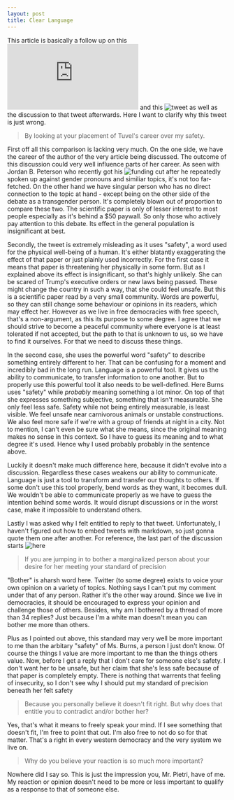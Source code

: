 ```yaml
---
layout: post
title: Clear Language
---
```


This article is basically a follow up on this ![article](http://nymag.com/daily/intelligencer/2017/05/transracialism-article-controversy.html) and this ![tweet](https://twitter.com/transscribe/status/860576433059639299) as well as the discussion to that tweet afterwards. Here I want to clarify why this tweet is just wrong.

>By looking at your placement of Tuvel's career over my safety.

First off all this comparison is lacking very much. On the one side, we have the career of the author of the very article being discussed. The outcome of this discussion could very well influence parts of her career. As seen with Jordan B. Peterson who recently got his ![funding cut](http://dailysignal.com/2017/04/03/politically-incorrect-professor-gets-denied-grant-funding/) after he repeatedly spoken up against gender pronouns and similiar topics, it's not too far-fetched. On the other hand we have singular person who has no direct connection to the topic at hand - except being on the other side of the debate as a transgender person. It's completely blown out of proportion to compare these two. The scientific paper is only of lesser interest to most people especially as it's behind a $50 paywall. So only those who actively pay attention to this debate. Its effect in the general population is insignificant at best. 

Secondly, the tweet is extremely misleading as it uses "safety", a word used for the physical well-being of a human. It's either blatantly exaggerating the effect of that paper or just plainly used incorrectly. For the first case it means that paper is threatening her physically in some form. But as I explained above its effect is insignificant, so that's highly unlikely. She can be scared of Trump's executive orders or new laws being passed. These might change the country in such a way, that she could feel unsafe. But this is a scientific paper read by a very small community. Words are powerful, so they can still change some behaviour or opinions in its readers, which may effect her. However as we live in free democracies with free speech, that's a non-argument, as this its purpose to some degree. I agree that we should strive to become a peaceful community where everyone is at least tolerated if not accepted, but the path to that is unknown to us, so we have to find it ourselves. For that we need to discuss these things.

In the second case, she uses the powerful word "safety" to describe something entirely different to her. That can be confusing for a moment and incredibly bad in the long run. Language is a powerful tool. It gives us the ability to communicate, to transfer information to one another. But to properly use this powerful tool it also needs to be well-defined. Here Burns uses "safety" while *probably* meaning something a lot minor. On top of that she expresses something subjective, something that isn't measurable. She only feel less safe. Safety while not being entirely measurable, is least visible. We feel unsafe near carnivorous animals or unstable constructions. We also feel more safe if we're with a group of friends at night in a city. Not to mention, I can't even be sure what she means, since the original meaning makes no sense in this context. So I have to guess its meaning and to what degree it's used. Hence why I used probably probably in the sentence above.

Luckily it doesn't make much difference here, because it didn't evolve into a discussion. Regardless these cases weakens our ability to communicate. Language is just a tool to transform and transfer our thoughts to others. If some don't use this tool properly, bend words as they want, it becomes dull. We wouldn't be able to communicate properly as we have to guess the intention behind some words. It would disrupt discussions or in the worst case, make it impossible to understand others. 

Lastly I was asked why I felt entitled to reply to that tweet. Unfortunately, I haven't figured out how to embed tweets with markdown, so just gonna quote them one after another. For reference, the last part of the discussion starts ![here](https://twitter.com/williampietri/status/861227432912617472)

>If you are jumping in to bother a marginalized person about your desire for her meeting your standard of precision

"Bother" is aharsh word here. Twitter (to some degree) exists to voice your own opinion on a variety of topics. Nothing says I can't put my comment under that of any person. Rather it's the other way around. Since we live in democracies, it should be encouraged to express your opinion and challenge those of others.
Besides, why am I bothered by a thread of more than 34 replies? Just because I'm a white man doesn't mean you can bother me more than others.

Plus as I pointed out above, this standard may very well be more important to me than the arbitary "safety" of Ms. Burns, a person I just don't know. Of course the things I value are more important to me than the things others value. Now, before I get a reply that I don't care for someone else's safety. I don't want her to be unsafe, but her claim that she's less safe because of that paper is completely empty. There is nothing that warrents that feeling of insecurity, so I don't see why I should put my standard of precision beneath her felt safety

>Because you personally believe it doesn't fit right. But why does that entitle you to contradict and/or bother her?

Yes, that's what it means to freely speak your mind. If I see something that doesn't fit, I'm free to point that out. I'm also free to not do so for that matter. That's a right in every western democracy and the very system we live on.

>Why do you believe your reaction is so much more important?

Nowhere did I say so. This is just the impression you, Mr. Pietri, have of me. My reaction or opinion doesn't need to be more or less important to qualify as a response to that of someone else. 
